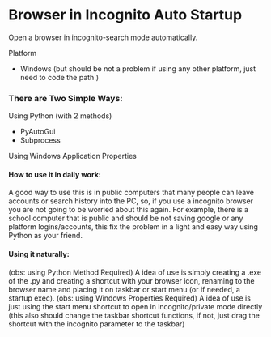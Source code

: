 # Browser in Incognito Auto Startup
Open a browser in incognito-search mode automatically.

Platform
- Windows (but should be not a problem if using any other platform, just need to code the path.)

### There are Two Simple Ways:

Using Python (with 2 methods)
  - PyAutoGui
  - Subprocess

Using Windows Application Properties

#### How to use it in daily work:

  A good way to use this is in public computers that many people can leave accounts or search history into the PC, so, if you use a incognito browser you are not going to be worried about this again.
  For example, there is a school computer that is public and should be not saving google or any platform logins/accounts, this fix the problem in a light and easy way using Python as your friend.

#### Using it naturally:

  (obs: using Python Method Required) A idea of use is simply creating a .exe of the .py and creating a shortcut with your browser icon, renaming to the browser name and placing it on taskbar or start menu (or if needed, a startup exec).
  (obs: using Windows Properties Required) A idea of use is just using the start menu shortcut to open in incognito/private mode directly (this also should change the taskbar shortcut functions, if not, just drag the shortcut with the incognito parameter to the taskbar)
